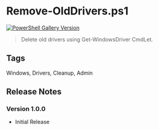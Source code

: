 # Remove-OldDrivers.ps1

[![PowerShell Gallery Version](https://img.shields.io/powershellgallery/v/=0092ff&label=PowerShell%20Gallery&logoColor=0092ff)](https://www.powershellgallery.com/packages/Remove-OldDrivers.ps1/1.0.0)

> Delete old drivers using Get-WindowsDriver CmdLet.

## Tags

Windows, Drivers, Cleanup, Admin

## Release Notes

### Version 1.0.0

- Initial Release

